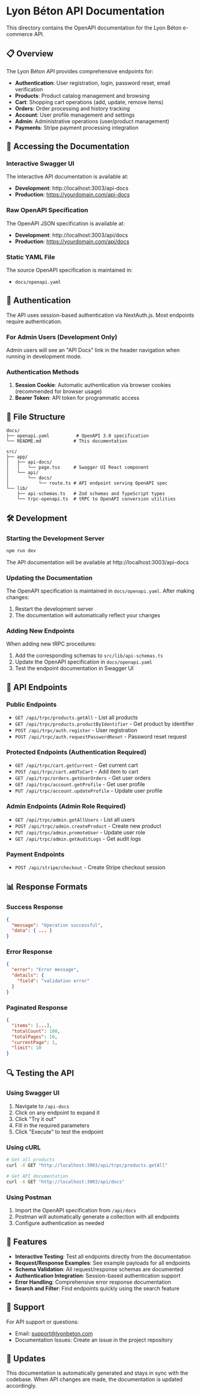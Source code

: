 # Lyon Béton API Documentation

This directory contains the OpenAPI documentation for the Lyon Béton e-commerce API.

## 📋 Overview

The Lyon Béton API provides comprehensive endpoints for:

- **Authentication**: User registration, login, password reset, email verification
- **Products**: Product catalog management and browsing
- **Cart**: Shopping cart operations (add, update, remove items)
- **Orders**: Order processing and history tracking
- **Account**: User profile management and settings
- **Admin**: Administrative operations (user/product management)
- **Payments**: Stripe payment processing integration

## 🚀 Accessing the Documentation

### Interactive Swagger UI

The interactive API documentation is available at:
- **Development**: http://localhost:3003/api-docs
- **Production**: https://yourdomain.com/api-docs

### Raw OpenAPI Specification

The OpenAPI JSON specification is available at:
- **Development**: http://localhost:3003/api/docs
- **Production**: https://yourdomain.com/api/docs

### Static YAML File

The source OpenAPI specification is maintained in:
- `docs/openapi.yaml`

## 🔐 Authentication

The API uses session-based authentication via NextAuth.js. Most endpoints require authentication.

### For Admin Users (Development Only)

Admin users will see an "API Docs" link in the header navigation when running in development mode.

### Authentication Methods

1. **Session Cookie**: Automatic authentication via browser cookies (recommended for browser usage)
2. **Bearer Token**: API token for programmatic access

## 📁 File Structure

```
docs/
├── openapi.yaml          # OpenAPI 3.0 specification
└── README.md            # This documentation

src/
├── app/
│   ├── api-docs/
│   │   └── page.tsx     # Swagger UI React component
│   └── api/
│       └── docs/
│           └── route.ts # API endpoint serving OpenAPI spec
└── lib/
    ├── api-schemas.ts   # Zod schemas and TypeScript types
    └── trpc-openapi.ts  # tRPC to OpenAPI conversion utilities
```

## 🛠️ Development

### Starting the Development Server

```bash
npm run dev
```

The API documentation will be available at http://localhost:3003/api-docs

### Updating the Documentation

The OpenAPI specification is maintained in `docs/openapi.yaml`. After making changes:

1. Restart the development server
2. The documentation will automatically reflect your changes

### Adding New Endpoints

When adding new tRPC procedures:

1. Add the corresponding schemas to `src/lib/api-schemas.ts`
2. Update the OpenAPI specification in `docs/openapi.yaml`
3. Test the endpoint documentation in Swagger UI

## 🔧 API Endpoints

### Public Endpoints

- `GET /api/trpc/products.getAll` - List all products
- `GET /api/trpc/products.productByIdentifier` - Get product by identifier
- `POST /api/trpc/auth.register` - User registration
- `POST /api/trpc/auth.requestPasswordReset` - Password reset request

### Protected Endpoints (Authentication Required)

- `GET /api/trpc/cart.getCurrent` - Get current cart
- `POST /api/trpc/cart.addToCart` - Add item to cart
- `GET /api/trpc/orders.getUserOrders` - Get user orders
- `GET /api/trpc/account.getProfile` - Get user profile
- `PUT /api/trpc/account.updateProfile` - Update user profile

### Admin Endpoints (Admin Role Required)

- `GET /api/trpc/admin.getAllUsers` - List all users
- `POST /api/trpc/admin.createProduct` - Create new product
- `PUT /api/trpc/admin.promoteUser` - Update user role
- `GET /api/trpc/admin.getAuditLogs` - Get audit logs

### Payment Endpoints

- `POST /api/stripe/checkout` - Create Stripe checkout session

## 📊 Response Formats

### Success Response

```json
{
  "message": "Operation successful",
  "data": { ... }
}
```

### Error Response

```json
{
  "error": "Error message",
  "details": {
    "field": "validation error"
  }
}
```

### Paginated Response

```json
{
  "items": [...],
  "totalCount": 100,
  "totalPages": 10,
  "currentPage": 1,
  "limit": 10
}
```

## 🔍 Testing the API

### Using Swagger UI

1. Navigate to `/api-docs`
2. Click on any endpoint to expand it
3. Click "Try it out"
4. Fill in the required parameters
5. Click "Execute" to test the endpoint

### Using cURL

```bash
# Get all products
curl -X GET "http://localhost:3003/api/trpc/products.getAll"

# Get API documentation
curl -X GET "http://localhost:3003/api/docs"
```

### Using Postman

1. Import the OpenAPI specification from `/api/docs`
2. Postman will automatically generate a collection with all endpoints
3. Configure authentication as needed

## 🎯 Features

- **Interactive Testing**: Test all endpoints directly from the documentation
- **Request/Response Examples**: See example payloads for all endpoints
- **Schema Validation**: All request/response schemas are documented
- **Authentication Integration**: Session-based authentication support
- **Error Handling**: Comprehensive error response documentation
- **Search and Filter**: Find endpoints quickly using the search feature

## 📝 Support

For API support or questions:
- Email: support@lyonbeton.com
- Documentation Issues: Create an issue in the project repository

## 🔄 Updates

This documentation is automatically generated and stays in sync with the codebase. When API changes are made, the documentation is updated accordingly.